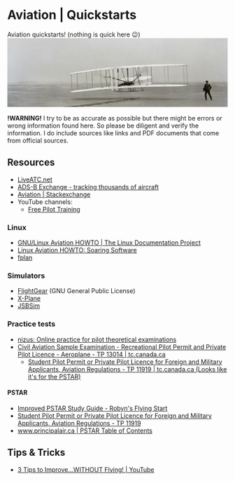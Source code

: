 # Aviation | Quickstarts
Aviation quickstarts! (nothing is quick here 😉)
![](./assets/aviation.jpg)

**!WARNING!** I try to be as accurate as possible but there might be errors or wrong information found here. So please be diligent and verify the information. I do include sources like links and PDF documents that come from official sources.

## Resources
- [LiveATC.net](https://www.liveatc.net/)
- [ADS-B Exchange - tracking thousands of aircraft](https://globe.adsbexchange.com/)
- [Aviation | Stackexchange](https://aviation.stackexchange.com/)
- YouTube channels: 
  - [Free Pilot Training](https://www.youtube.com/@FreePilotTraining)
### Linux
- [GNU/Linux Aviation HOWTO | The Linux Documentation Project](https://tldp.org/HOWTO/html_single/Aviation-HOWTO/)
- [Linux Aviation HOWTO: Soaring Software](http://www.ibiblio.org/fplan/Aviation-HOWTO/Aviation-HOWTO-9.html)
- [fplan](http://www.ibiblio.org/fplan/)
### Simulators
- [FlightGear](http://www.flightgear.org/) (GNU General Public License)
- [X-Plane](http://x-plane.com/)
- [JSBSim](http://jsbsim.sourceforge.net/)
### Practice tests
- [nizus: Online practice for pilot theoretical examinations](https://www.nizus.com/en)
- [Civil Aviation Sample Examination - Recreational Pilot Permit and Private Pilot Licence - Aeroplane - TP 13014 | tc.canada.ca](https://tc.canada.ca/en/aviation/publications/civil-aviation-sample-examination-recreational-pilot-permit-private-pilot-licence-aeroplane-tp-13014)
    - [Student Pilot Permit or Private Pilot Licence for Foreign and Military Applicants, Aviation Regulations - TP 11919 | tc.canada.ca (Looks like it's for the PSTAR)](https://tc.canada.ca/en/aviation/publications/student-pilot-permit-private-pilot-licence-foreign-military-applicants-aviation-regulations-tp-11919)
#### PSTAR
- [Improved PSTAR Study Guide - Robyn's Flying Start](https://www.flyingstart.ca/FlightTraining/PSTAR/PSTARIndex.htm)
- [Student Pilot Permit or Private Pilot Licence for Foreign and Military Applicants, Aviation Regulations - TP 11919](https://tc.canada.ca/en/aviation/publications/student-pilot-permit-private-pilot-licence-foreign-military-applicants-aviation-regulations-tp-11919)
- [www.principalair.ca | PSTAR Table of Contents](https://www.principalair.ca/pstar_table_of_contents.htm)

## Tips & Tricks
- [3 Tips to Improve...WITHOUT Flying! | YouTube](https://www.youtube.com/watch?v=F42vK9qYH4o)
